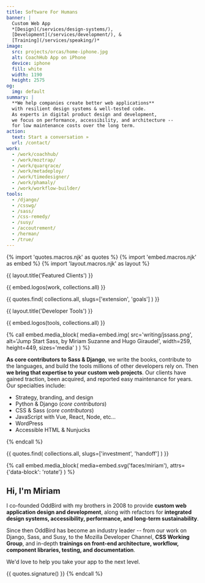 ```yaml
---
title: Software For Humans
banner: |
  Custom Web App
  *[Design](/services/design-systems/),
  [Development](/services/development/), &
  [Training](/services/speaking/)*
image:
  src: projects/orcas/home-iphone.jpg
  alt: CoachHub App on iPhone
  device: iphone
  fill: white
  width: 1190
  height: 2575
og:
  img: default
summary: |
  **We help companies create better web applications**
  with resilient design systems & well-tested code.
  As experts in digital product design and development,
  we focus on performance, accessibility, and architecture --
  for low maintenance costs over the long term.
action:
  text: Start a conversation »
  url: /contact/
work:
  - /work/coachhub/
  - /work/moztrap/
  - /work/quarqrace/
  - /work/metadeploy/
  - /work/timedesigner/
  - /work/phamaly/
  - /work/workflow-builder/
tools:
  - /django/
  - /csswg/
  - /sass/
  - /css-remedy/
  - /susy/
  - /accoutrement/
  - /herman/
  - /true/
---
```


{% import 'quotes.macros.njk' as quotes %}
{% import 'embed.macros.njk' as embed %}
{% import 'layout.macros.njk' as layout %}

{{ layout.title('Featured Clients') }}

{{ embed.logos(work, collections.all) }}

{{ quotes.find(
  collections.all,
  slugs=['extension', 'goals']
) }}

{{ layout.title('Developer Tools') }}

{{ embed.logos(tools, collections.all) }}

{% call embed.media_block(
  media=embed.img(
    src='writing/jssass.png',
    alt='Jump Start Sass, by Miriam Suzanne and Hugo Giraudel',
    width=259,
    height=449,
    sizes='media'
  )
) %}

**As core contributors to Sass & Django**,
we write the books,
contribute to the languages,
and build the tools millions of other developers rely on.
Then **we bring that expertise to your custom web projects**.
Our clients have gained traction,
been acquired,
and reported easy maintenance for years.
Our specialties include:

- Strategy, branding, and design
- Python & Django (*core contributors*)
- CSS & Sass (*core contributors*)
- JavaScript with Vue, React, Node, etc...
- WordPress
- Accessible HTML & Nunjucks

{% endcall %}

{{ quotes.find(
  collections.all,
  slugs=['investment', 'handoff']
) }}

{% call embed.media_block(
  media=embed.svg('faces/miriam'),
  attrs={'data-block': 'rotate'}
) %}

## Hi, I'm Miriam

I co-founded OddBird with my brothers in 2008
to provide **custom web application design and development**,
along with refactors for **integrated design systems,
accessibility, performance,
and long-term sustainability**.

Since then OddBird has become an industry leader --
from our work on Django, Sass, and Susy,
to the Mozilla Developer Channel,
**CSS Working Group**,
and in-depth **trainings on front-end architecture, workflow,
component libraries, testing, and documentation**.

We'd love to help you
take your app to the next level.

{{ quotes.signature() }}
{% endcall %}
